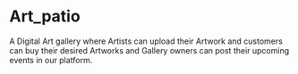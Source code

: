 # Art_patio
A Digital Art gallery where Artists can upload their Artwork and customers can buy their desired Artworks and Gallery owners can post their upcoming events in our platform. 
